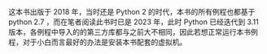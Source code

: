 这本书出版于 2018 年，当时还是 Python 2 的时代，本书的所有例程也都基于 python 2.7 ，而在笔者阅读此书时已是 2023 年，此时 Python 已经迭代到 3.11 版本，各例程中导入的的第三方库都与之前大不相同，因此若想正常运行本书例程，对于小白而言最好的办法是安装本书配套的虚拟机。